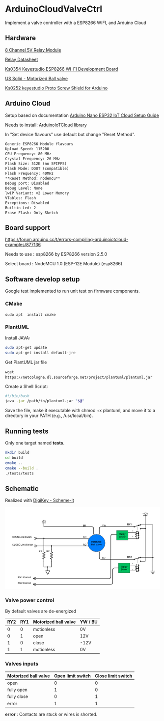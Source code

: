 # ArduinoCloudValveCtrl

Implement a valve controller with a ESP8266 WIFI, and Arduino Cloud

## Hardware 

[8 Channel 5V Relay Module](http://wiki.sunfounder.cc/index.php?title=8_Channel_5V_Relay_Module)

[Relay Datasheet](https://www.circuitbasics.com/wp-content/uploads/2015/11/SRD-05VDC-SL-C-Datasheet.pdf)

[Ks0354 Keyestudio ESP8266 WI-FI Development Board](https://wiki.keyestudio.com/Ks0354_Keyestudio_ESP8266_WI-FI_Development_Board)

[US Solid - Motorized Ball valve](https://ussolid.com/content/JFMSV/JFMSV-User-manual.pdf)

[Ks0252 keyestudio Proto Screw Shield for Arduino](https://wiki.keyestudio.com/Ks0252_keyestudio_Proto_Screw_Shield_for_Arduino)

## Arduino Cloud

Setup based on documentation [Arduino Nano ESP32 IoT Cloud Setup Guide](https://docs.arduino.cc/tutorials/nano-esp32/cloud-setup)

Needs to install: [ArduinoIoTCloud library](https://www.arduino.cc/reference/en/libraries/arduinoiotcloud/)

In "Set device flavours" use default but change "Reset Method".

```text
Generic ESP8266 Module flavours
Upload Speed: 115200
CPU Frequency: 80 MHz
Crystal Frequency: 26 MHz
Flash Size: 512K (no SPIFFS)
Flash Mode: DOUT (compatible)
Flash Frequency: 40MHz
**Reset Method: nodemcu**
Debug port: Disabled
Debug Level: None
lwIP Variant: v2 Lower Memory
VTables: Flash
Exceptions: Disabled
Builtin Led: 2
Erase Flash: Only Sketch
```

## Board support

https://forum.arduino.cc/t/errors-compiling-arduinoiotcloud-examples/877136

Needs to use : esp8266 by ESP8266 version 2.5.0

Select board : NodeMCU 1.0 (ESP-12E Module) (esp8266)

## Software develop setup

Google test implemented to run unit test on firmware components.

### CMake

`sudo apt  install cmake`

### PlantUML

Install JAVA:

```bash
sudo apt-get update
sudo apt-get install default-jre
```

Get PlantUML jar file 

`wget https://netcologne.dl.sourceforge.net/project/plantuml/plantuml.jar`

Create a Shell Script:

```bash
#!/bin/bash
java -jar /path/to/plantuml.jar "$@"
```

Save the file, make it executable with chmod +x plantuml, and move it to a directory in your PATH (e.g., /usr/local/bin).

## Running tests

Only one target named **tests**.

```bash
mkdir build
cd build
cmake ..
cmake --build . 
./tests/tests
```

## Schematic

Realized with [DigiKey - Scheme-it](https://www.digikey.com/en/schemeit/project)

![Valve power control](docs/valve-circuit.png)

### Valve power control

By default valves are de-energized

| RY2 | RY1 | Motorized ball valve | YW / BU |
| --- | --- |  ---                 | ---     |
| 0   | 0   | motionless           |  0V     |
| 0   | 1   | open                 |  12V    |
| 1   | 0   | close                | -12V    |
| 1   | 1   | motionless           |  0V     |

### Valves inputs

| Motorized ball valve | Open limit switch | Close limit switch |
| ---                  | ---               | ---                |
| open                 | 0                 | 0                  |
| fully open           | 1                 | 0                  |
| fully close          | 0                 | 1                  |
| error                | 1                 | 1                  |

**error** : Contacts are stuck or wires is shorted.